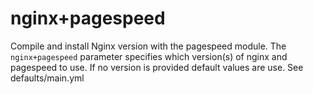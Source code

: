 # nginx+pagespeed

Compile and install Nginx version with the pagespeed module.
The `nginx+pagespeed` parameter specifies which version(s) of nginx and pagespeed to use.
If no version is provided default values are use. See defaults/main.yml